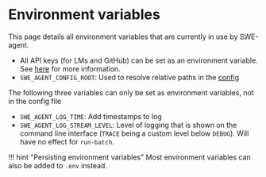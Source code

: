 # Environment variables

This page details all environment variables that are currently in use by SWE-agent.

* All API keys (for LMs and GitHub) can be set as an environment variable. See [here](../installation/keys.md) for more information.
* `SWE_AGENT_CONFIG_ROOT`: Used to resolve relative paths in the [config](config.md)

The following three variables can only be set as environment variables, not in the config file

* `SWE_AGENT_LOG_TIME`: Add timestamps to log
* `SWE_AGENT_LOG_STREAM_LEVEL`: Level of logging that is shown on the command line interface (`TRACE` being a custom level below `DEBUG`). Will have no effect for `run-batch`.

!!! hint "Persisting environment variables"
    Most environment variables can also be added to `.env` instead.